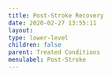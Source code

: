 ```yaml
---
title: Post-Stroke Recovery
date: 2020-02-27 13:55:11
layout:
type: lower-level
children: false
parent: Treated Conditions
menulabel: Post-Stroke
---
```

